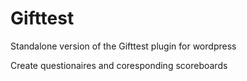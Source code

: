 # Gifttest
Standalone version of the Gifttest plugin for wordpress

Create questionaires and coresponding scoreboards
